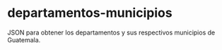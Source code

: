 # departamentos-municipios
JSON para obtener los departamentos y sus respectivos municipios de Guatemala.
